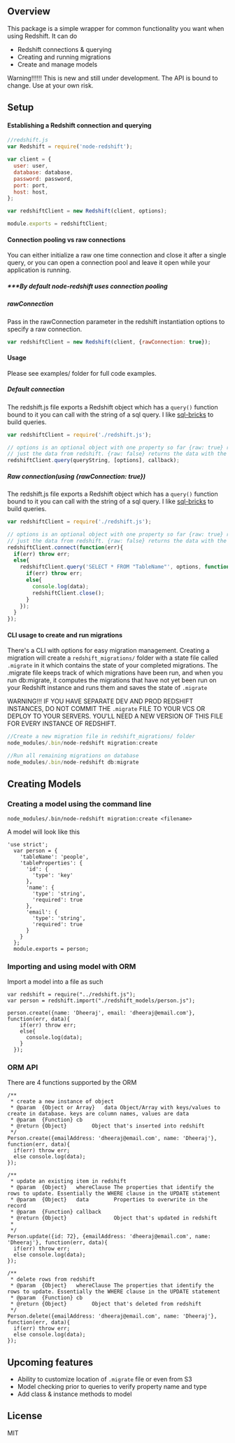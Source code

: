 ## Overview
This package is a simple wrapper for common functionality you want when using Redshift. It can do
- Redshift connections & querying
- Creating and running migrations
- Create and manage models

Warning!!!!!! This is new and still under development. The API is bound to change. Use at your own risk.

## Setup
#### Establishing a Redshift connection and querying
```javascript
//redshift.js
var Redshift = require('node-redshift');

var client = {
  user: user,
  database: database,
  password: password,
  port: port,
  host: host,
};

var redshiftClient = new Redshift(client, options);

module.exports = redshiftClient;
```
#### Connection pooling vs raw connections
You can either initialize a raw one time connection and close it after a single query, or you can open a connection pool and leave it open while your application is running.

##### ***By default node-redshift uses connection pooling

#### 
##### rawConnection
Pass in the rawConnection parameter in the redshift instantiation options to specify a raw connection.
```javascript
var redshiftClient = new Redshift(client, {rawConnection: true});
```
#### Usage
Please see examples/ folder for full code examples.
##### Default connection
The redshift.js file exports a Redshift object which has a `query()` function bound to it you can call with the string of a sql query. I like [sql-bricks](http://csnw.github.io/sql-bricks/) to build queries.
```javascript
var redshiftClient = require('./redshift.js');

// options is an optional object with one property so far {raw: true} returns 
// just the data from redshift. {raw: false} returns the data with the pg object
redshiftClient.query(queryString, [options], callback);
```

##### Raw connection(using {rawConnection: true})
The redshift.js file exports a Redshift object which has a `query()` function bound to it you can call with the string of a sql query. I like [sql-bricks](http://csnw.github.io/sql-bricks/) to build queries.
```javascript
var redshiftClient = require('./redshift.js');

// options is an optional object with one property so far {raw: true} returns 
// just the data from redshift. {raw: false} returns the data with the pg object
redshiftClient.connect(function(err){
  if(err) throw err;
  else{
    redshiftClient.query('SELECT * FROM "TableName"', options, function(err, data){
      if(err) throw err;
      else{
        console.log(data);
        redshiftClient.close();
      }
    });
  }
});
```

#### CLI usage to create and run migrations
There's a CLI with options for easy migration management. Creating a migration will create a `redshift_migrations/` folder with a state file called `.migrate` in it which contains the state of your completed migrations. The .migrate file keeps track of which migrations have been run, and when you run db:migrate, it computes the migrations that have not yet been run on your Redshift instance and runs them and saves the state of `.migrate`

WARNING!!! IF YOU HAVE SEPARATE DEV AND PROD REDSHIFT INSTANCES, DO NOT COMMIT THE `.migrate` FILE TO YOUR VCS OR DEPLOY TO YOUR SERVERS. YOU'LL NEED A NEW VERSION OF THIS FILE FOR EVERY INSTANCE OF REDSHIFT.
```javascript
//Create a new migration file in redshift_migrations/ folder
node_modules/.bin/node-redshift migration:create

//Run all remaining migrations on database
node_modules/.bin/node-redshift db:migrate
```

## Creating Models
### Creating a model using the command line
```
node_modules/.bin/node-redshift migration:create <filename>
```

A model will look like this
```
'use strict';
  var person = {
    'tableName': 'people',
    'tableProperties': {
      'id': {
        'type': 'key'
      },
      'name': { 
        'type': 'string',
        'required': true
      },
      'email': { 
        'type': 'string',
        'required': true
      }
    }
  };
  module.exports = person;
```
### Importing and using model with ORM
Import a model into a file as such
```
var redshift = require("../redshift.js");
var person = redshift.import("./redshift_models/person.js");

person.create({name: 'Dheeraj', email: 'dheeraj@email.com'}, function(err, data){
    if(err) throw err;
    else{
      console.log(data);
    }
  });
```

### ORM API
There are 4 functions supported by the ORM
```
/**
 * create a new instance of object
 * @param  {Object or Array}   data Object/Array with keys/values to create in database. keys are column names, values are data
 * @param  {Function} cb   
 * @return {Object}        Object that's inserted into redshift
 */
Person.create({emailAddress: 'dheeraj@email.com', name: 'Dheeraj'}, function(err, data){
  if(err) throw err;
  else console.log(data);
});
 
/**
 * update an existing item in redshift
 * @param  {Object}   whereClause The properties that identify the rows to update. Essentially the WHERE clause in the UPDATE statement
 * @param  {Object}   data        Properties to overwrite in the record
 * @param  {Function} callback    
 * @return {Object}               Object that's updated in redshift
 *
 */
Person.update({id: 72}, {emailAddress: 'dheeraj@email.com', name: 'Dheeraj'}, function(err, data){
  if(err) throw err;
  else console.log(data);
});

/**
 * delete rows from redshift
 * @param  {Object}   whereClause The properties that identify the rows to update. Essentially the WHERE clause in the UPDATE statement
 * @param  {Function} cb   
 * @return {Object}        Object that's deleted from redshift
 */
Person.delete({emailAddress: 'dheeraj@email.com', name: 'Dheeraj'}, function(err, data){
  if(err) throw err;
  else console.log(data);
});
```

## Upcoming features
- Ability to customize location of `.migrate` file or even from S3
- Model checking prior to queries to verify property name and type
- Add class & instance methods to model

## License
MIT